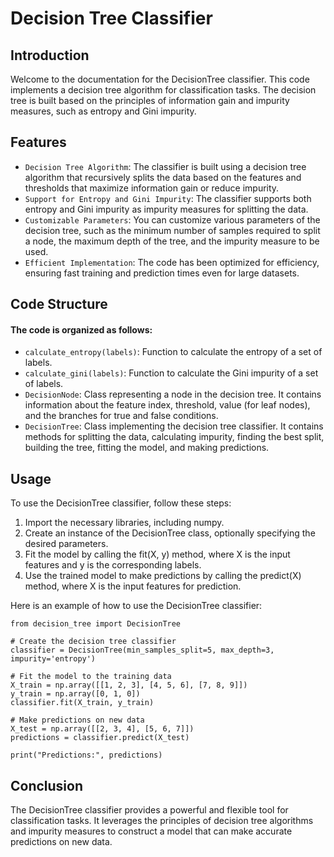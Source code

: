 # Decision Tree Classifier

## Introduction
Welcome to the documentation for the DecisionTree classifier. This code implements a decision tree algorithm for classification tasks. The decision tree is built based on the principles of information gain and impurity measures, such as entropy and Gini impurity.

## Features
* `Decision Tree Algorithm`: The classifier is built using a decision tree algorithm that recursively splits the data based on the features and thresholds that maximize information gain or reduce impurity.
* `Support for Entropy and Gini Impurity`: The classifier supports both entropy and Gini impurity as impurity measures for splitting the data.
* `Customizable Parameters`: You can customize various parameters of the decision tree, such as the minimum number of samples required to split a node, the maximum depth of the tree, and the impurity measure to be used.
* `Efficient Implementation`: The code has been optimized for efficiency, ensuring fast training and prediction times even for large datasets.

## Code Structure
#### The code is organized as follows:

* `calculate_entropy(labels)`: Function to calculate the entropy of a set of labels.
* `calculate_gini(labels)`: Function to calculate the Gini impurity of a set of labels.
* `DecisionNode`: Class representing a node in the decision tree. It contains information about the feature index, threshold, value (for leaf nodes), and the branches for true and false conditions.
* `DecisionTree`: Class implementing the decision tree classifier. It contains methods for splitting the data, calculating impurity, finding the best split, building the tree, fitting the model, and making predictions.

## Usage
To use the DecisionTree classifier, follow these steps:

1) Import the necessary libraries, including numpy.
2) Create an instance of the DecisionTree class, optionally specifying the desired parameters.
3) Fit the model by calling the fit(X, y) method, where X is the input features and y is the corresponding labels.
4) Use the trained model to make predictions by calling the predict(X) method, where X is the input features for prediction.

Here is an example of how to use the DecisionTree classifier:

```import numpy as np
from decision_tree import DecisionTree

# Create the decision tree classifier
classifier = DecisionTree(min_samples_split=5, max_depth=3, impurity='entropy')

# Fit the model to the training data
X_train = np.array([[1, 2, 3], [4, 5, 6], [7, 8, 9]])
y_train = np.array([0, 1, 0])
classifier.fit(X_train, y_train)

# Make predictions on new data
X_test = np.array([[2, 3, 4], [5, 6, 7]])
predictions = classifier.predict(X_test)

print("Predictions:", predictions)
```

## Conclusion
The DecisionTree classifier provides a powerful and flexible tool for classification tasks. It leverages the principles of decision tree algorithms and impurity measures to construct a model that can make accurate predictions on new data.
